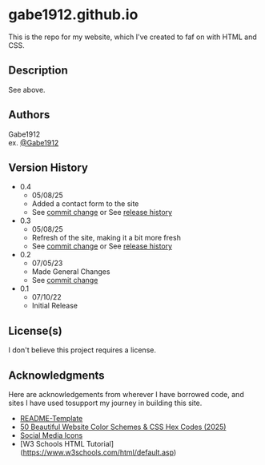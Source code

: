 # gabe1912.github.io

This is the repo for my website, which I've created to faf on with HTML and CSS.

## Description

See above.

## Authors

Gabe1912  
ex. [@Gabe1912](https://github.com/Gabe1912)

## Version History

- 0.4
  - 05/08/25
  - Added a contact form to the site
  - See [commit change]() or See [release history](https://github.com/Gabe1912/gabe1912.github.io/releases)
- 0.3
  - 05/08/25
  - Refresh of the site, making it a bit more fresh
  - See [commit change](https://github.com/Gabe1912/gabe1912.github.io/commit/bcb83f90e6c60d51e8e2f63ed9a5e1e74470fb9c) or See [release history](https://github.com/Gabe1912/gabe1912.github.io/releases)
- 0.2
  - 07/05/23
  - Made General Changes
  - See [commit change](https://github.com/Gabe1912/gabe1912.github.io/commit/25efff25ac5ba2c81b40313eaf533bf6af81d3eb)
- 0.1
  - 07/10/22
  - Initial Release

## License(s)

I don't believe this project requires a license.

<!-- This project is licensed under the [NAME HERE] License - see the LICENSE.md file for details -->

## Acknowledgments

Here are acknowledgements from wherever I have borrowed code, and sites I have used tosupport my journey in building this site.

- [README-Template](https://gist.github.com/DomPizzie/7a5ff55ffa9081f2de27c315f5018afc)
- [50 Beautiful Website Color Schemes & CSS Hex Codes (2025)](https://hookagency.com/blog/website-color-schemes-2020)
- [Social Media Icons](https://www.flaticon.com/free-icons/social-media)
- [W3 Schools HTML Tutorial] (https://www.w3schools.com/html/default.asp)
